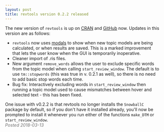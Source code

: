 ```yaml
---
layout: post
title: revtools version 0.2.2 released
---
```

The new version of <code>revtools</code> is up on <a href="https://cran.r-project.org/package=revtools" target="_blank" rel="noopener">CRAN</a> and <a href="https://github.com/mjwestgate/revtools" target="_blank" rel="noopener">GitHub</a> now. Updates in this version are as follows:
<ul>
	<li><code>revtools</code> now uses <a href="https://shiny.rstudio.com/articles/modal-dialogs.html" target="_blank" rel="noopener">modals</a> to show when new topic models are being calculated, or when results are saved. This is a marked improvement that lets the user know when the GUI is temporarily inoperative.</li>
	<li>Cleaner import of .ris files.</li>
	<li>New argument <code>remove_words</code> allows the user to exclude specific words from the topic model when calling <code>start_review_window</code>. The default is to use <code>tm::stopwords</code> (this was true in v. 0.2.1 as well), so there is no need to add basic stop words each time.</li>
	<li>Bug fix: Interactively excluding words in <code>start_review_window</code> then running a topic model used to cause mismatches between hover and selected text - this has been fixed.</li>
</ul>
One issue with v0.2.2 is that revtools no longer installs the <code>SnowballC</code> package by default, so if you don't have it installed already, you'll now be prompted to install it whenever you run either of the functions <code>make_DTM</code> or <code>start_review_window</code>.

<div style="color:#727272"><em>Posted 2018-03-13</em></div>